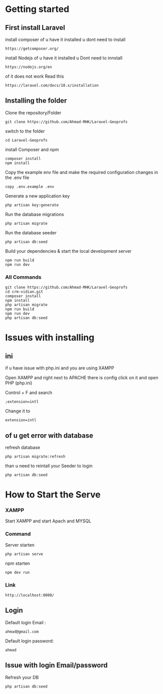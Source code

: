 # Getting started

## First install Laravel

install composer 
of u have it installed u dont need to install

    https://getcomposer.org/

install Nodejs
of u have it installed u Dont need to innstall

    https://nodejs.org/en

of it does not work Read this

    https://laravel.com/docs/10.x/installation

## Installing the folder 

Clone the repository/Folder

    git clone https://github.com/Ahmad-MHK/Laravel-Geoprofs


switch to the folder

    cd Laravel-Geoprofs

install Composer and npm

    composer install
    npm install

Copy the example env file and make the required configuration changes in the .env file

    copy .env.example .env

Generate a new application key

    php artisan key:generate

Run the database migrations 

    php artisan migrate


Run the database seeder

    php artisan db:seed

Build your dependencies & start the local development server

    npm run build
    npm run dev

### All Commands

    git clone https://github.com/Ahmad-MHK/Laravel-Geoprofs
    cd crm-vidian.git
    composer install
    npm install
    php artisan migrate
    npm run build
    npm run dev
    php artisan db:seed

# Issues with installing

## ini
if u have issue with php.ini and you are using XAMPP

Open XAMPP and right next to APACHE there is config click on it and open PHP (php.ini)

Control + F and search

    ;extension=intl

Change it to 

    extension=intl

## of u get error with database

refresh database

    php artisan migrate:refresh

than u need to reintall your Seeder to login

    php artisan db:seed

# How to Start the Serve

### XAMPP

Start XAMPP and start Apach and MYSQL

### Command

Server starten

    php artisan serve

npm starten

    npm dev run

### Link

    http://localhost:8000/

## Login

Default login Email :

    ahmad@gmail.com
    

Default login password:

    ahmad

## Issue with login Email/password

Refresh your DB

    php artisan db:seed
    
